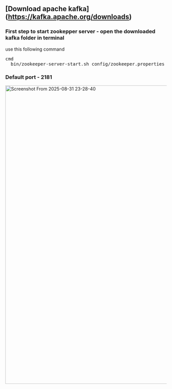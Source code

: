 ## [Download apache kafka] (https://kafka.apache.org/downloads)

### First step to start zookepper server - open the downloaded kafka folder in terminal
use this following command
<pre>
cmd
  bin/zookeeper-server-start.sh config/zookeeper.properties
</pre>
### Default port - 2181



<img width="1915" height="933" alt="Screenshot From 2025-08-31 23-28-40" src="https://github.com/user-attachments/assets/be506b66-6b82-4d3f-a386-c074a722f6e5" />

